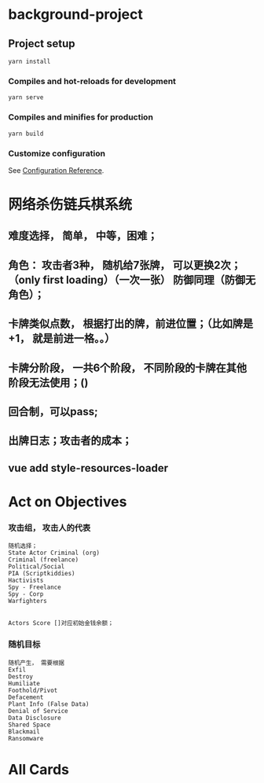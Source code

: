 # background-project

## Project setup
```
yarn install
```

### Compiles and hot-reloads for development
```
yarn serve
```

### Compiles and minifies for production
```
yarn build
```

### Customize configuration
See [Configuration Reference](https://cli.vuejs.org/config/).


# 网络杀伤链兵棋系统 

## 难度选择， 简单， 中等，困难；

## 角色： 攻击者3种， 随机给7张牌， 可以更换2次；（only first loading）（一次一张） 防御同理（防御无角色）；

## 卡牌类似点数， 根据打出的牌，前进位置；（比如牌是+1， 就是前进一格。。）

## 卡牌分阶段， 一共6个阶段， 不同阶段的卡牌在其他阶段无法使用；()

## 回合制，可以pass;


## 出牌日志；攻击者的成本；

## vue add style-resources-loader



# Act on Objectives

### 攻击组， 攻击人的代表
    随机选择；
    State Actor	Criminal (org)
    Criminal (freelance)
    Political/Social
    PIA (Scriptkiddies)
    Hactivists
    Spy - Freelance	
    Spy - Corp	
    Warfighters


    Actors Score []对应初始金钱余额；


### 随机目标
    随机产生， 需要根据
    Exfil
    Destroy
    Humiliate
    Foothold/Pivot
    Defacement
    Plant Info (False Data)
    Denial of Service
    Data Disclosure
    Shared Space
    Blackmail
    Ransomware

# All Cards


